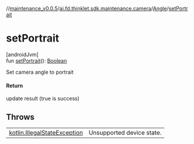 //[maintenance_v0.0.5](../../../index.md)/[ai.fd.thinklet.sdk.maintenance.camera](../index.md)/[Angle](index.md)/[setPortrait](set-portrait.md)

# setPortrait

[androidJvm]\
fun [setPortrait](set-portrait.md)(): [Boolean](https://kotlinlang.org/api/latest/jvm/stdlib/kotlin/-boolean/index.html)

Set camera angle to portrait

#### Return

update result (true is success)

## Throws

| | |
|---|---|
| [kotlin.IllegalStateException](https://kotlinlang.org/api/latest/jvm/stdlib/kotlin/-illegal-state-exception/index.html) | Unsupported device state. |
